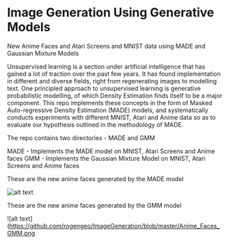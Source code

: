 # Image Generation Using Generative Models
New Anime Faces and Atari Screens and MNIST data using MADE and Gaussian Mixture Models

Unsupervised learning is a section under artificial intelligence that has gained a lot of traction over the past few years. It has found implementation in different and diverse fields, right from regenerating images to modelling text. One principled approach to unsupervised learning is generative probabilistic modelling, of which Density Estimation finds itself to be a major component. This repo implements these concepts in the form of Masked Auto-regressive Density Estimation (MADE) models, and systematically conducts experiments with different MNIST, Atari and Anime data so as to evaluate our hypothesis outlined in the methodology of MADE.

The repo contains two directories - MADE and GMM 

MADE - Implements the MADE model on MNIST, Atari Screens and Anime faces
GMM - Implements the Gaussian Mixture Model on MNIST, Atari Screens and Anime faces

These are the new anime faces generated by the MADE model 

![alt text](https://github.com/rogengeo/ImageGeneration/blob/master/Anime_Faces_MADE.png)

These are the new anime faces generated by the GMM model 

![alt text](https://github.com/rogengeo/ImageGeneration/blob/master/Anime_Faces_GMM.png



